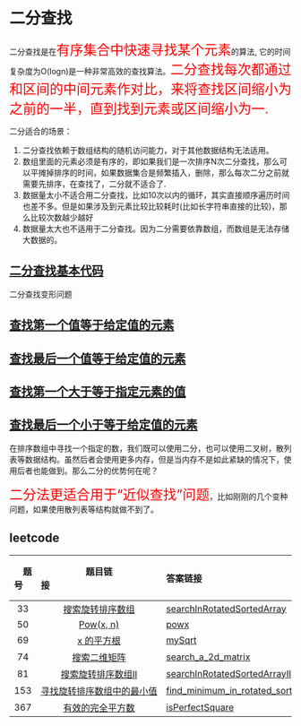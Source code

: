 #  二分查找

二分查找是在<font size=5 color=red>有序集合中快速寻找某个元素</font>的算法, 它的时间复杂度为O(logn)是一种非常高效的查找算法。<font size=5 color=red>二分查找每次都通过和区间的中间元素作对比，来将查找区间缩小为之前的一半，直到找到元素或区间缩小为一.</font>



二分适合的场景：

1. 二分查找依赖于数组结构的随机访问能力，对于其他数据结构无法适用。
2. 数组里面的元素必须是有序的，即如果我们是一次排序N次二分查找，那么可以平摊掉排序的时间，如果数据集合是频繁插入，删除，那么每次二分之前就需要先排序，在查找了，二分就不适合了.
3. 数据量太小不适合用二分查找，比如10次以内的循环，其实直接顺序遍历时间也差不多。但是如果涉及到元素比较比较耗时(比如长字符串直接的比较)，那么比较次数越少越好
4.  数据量太大也不适用于二分查找。因为二分需要依靠数组，而数组是无法存储大数据的。



## [二分查找基本代码](./bsearch/bsearch.h)

二分查找变形问题

## [查找第一个值等于给定值的元素](./bsearch/bsearch_findFirstElement.h)

## [查找最后一个值等于给定值的元素](./bsearch/bsearch_findLastElement.h)

## [ 查找第一个大于等于指定元素的值](./bsearch/bsearch_findFirstElementGreaterOrEqual.h)
## [查找最后一个小于等于给定值的元素](./bsearch/bsearch_findLastElementLessOrEqual.h)


在排序数组中寻找一个指定的数，我们既可以使用二分，也可以使用二叉树，散列表等数据结构。虽然后者会使用更多内存，但是当内存不是如此紧缺的情况下，使用后者也能做到。那么二分的优势何在呢？


<font size=5 color=red>二分法更适合用于“近似查找”问题</font>，比如刚刚的几个变种问题，如果使用散列表等结构就做不到了。


## leetcode
| &emsp;题号&emsp; | 题目链接&emsp;&emsp;&emsp;&emsp;&emsp;&emsp;&emsp;&emsp;&emsp;&emsp;&emsp;&emsp;| 答案链接&emsp;&emsp;&emsp;&emsp;&emsp;&emsp;&emsp;&emsp;&emsp;&emsp;&emsp;&emsp;| &emsp;难度&emsp;  | &emsp;完成度&emsp;  |
| :--: | :--: | :----------------------------------------------------------- | :-----------------------------------------------------------  | :------: |
|  33   | [搜索旋转排序数组](https://leetcode-cn.com/problems/search-in-rotated-sorted-array)| [searchInRotatedSortedArray](./bsearch/leetcode/medium/searchInRotatedSortedArray.h) | ✨✨ | ✅|
|  50 | [Pow(x, n)](https://leetcode-cn.com/problems/powx-n/solution/powx-n-by-leetcode/) | [powx](./bsearch/leetcode/medium/powx.h) | <font color=orange> medium </font> | ✅ |
|  69   | [x 的平方根](https://leetcode-cn.com/problems/sqrtx/%E2%80%A8)| [mySqrt](./bsearch/leetcode/mySqrt.h) | ✨ | ✅ |
|  74 | [搜索二维矩阵](https://leetcode-cn.com/problems/search-a-2d-matrix/) | [search_a_2d_matrix](./bsearch/leetcode/medium/search_a_2d_matrix.h) | <font color=orange> medium </font> | ✅ |
|  81 | [搜索旋转排序数组II](https://leetcode-cn.com/problems/search-in-rotated-sorted-array-ii/) | [searchInRotatedSortedArrayII](./bsearch/leetcode/medium/searchInRotatedSortedArrayII.h) | <font color=orange> medium </font> | ✅ |
|  153 | [寻找旋转排序数组中的最小值](https://leetcode-cn.com/problems/find-minimum-in-rotated-sorted-array/) | [find_minimum_in_rotated_sorted_array](./bsearch/leetcode/medium/find_minimum_in_rotated_sorted_array.h) | <font color=orange> medium </font> | ✅ |
|  367   | [有效的完全平方数](https://leetcode-cn.com/problems/valid-perfect-square/)| [isPerfectSquare](./bsearch/leetcode/isPerfectSquare.h) | ✨ | ✅|